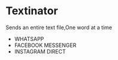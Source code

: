 # Textinator
</p>Sends an entire text file,One word at a time</p><ul><li>WHATSAPP</li><li>FACEBOOK MESSENGER</li><li>INSTAGRAM DIRECT</li></ul>
